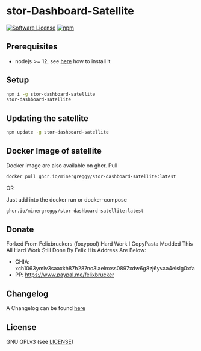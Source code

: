 stor-Dashboard-Satellite
======

[![Software License](https://img.shields.io/badge/license-GPL--3.0-brightgreen.svg?style=flat-square)](LICENSE)
[![npm](https://img.shields.io/npm/v/stor-dashboard-satellite.svg?style=flat-square)](https://registry.npmjs.org/stor-dashboard-satellite)

## Prerequisites

- nodejs >= 12, see [here](https://docs.foxypool.io/general/installing-nodejs/) how to install it

## Setup

```bash
npm i -g stor-dashboard-satellite
stor-dashboard-satellite
```

## Updating the satellite

```bash
npm update -g stor-dashboard-satellite
```

## Docker Image of satellite

Docker image are also available on ghcr.
Pull

```bash
docker pull ghcr.io/minergreggy/stor-dashboard-satellite:latest
```

OR

Just add into the docker run or docker-compose

```bash
ghcr.io/minergreggy/stor-dashboard-satellite:latest
```

## Donate

Forked From Felixbruckers (foxypool) Hard Work I CopyPasta Modded This All Hard Work Still Done By Felix His Address Are Below:

- CHIA: xch1063ymlv3saaxkh87h287nc3laelnxss0897xdw6g8zj6yvaa4elslg0xfa
- PP: https://www.paypal.me/felixbrucker

## Changelog

A Changelog can be found [here](https://github.com/MinerGreggy/stor-dashboard-satellite/blob/master/CHANGELOG.md)

## License

GNU GPLv3 (see [LICENSE](https://github.com/MinerGreggy/stor-dashboard-satellite/blob/master/LICENSE))

